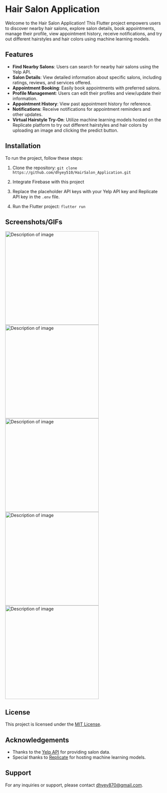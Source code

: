 # Hair Salon Application

Welcome to the Hair Salon Application! This Flutter project empowers users to discover nearby hair salons, explore salon details, book appointments, manage their profile, view appointment history, receive notifications, and try out different hairstyles and hair colors using machine learning models.

## Features

- **Find Nearby Salons**: Users can search for nearby hair salons using the Yelp API.
- **Salon Details**: View detailed information about specific salons, including ratings, reviews, and services offered.
- **Appointment Booking**: Easily book appointments with preferred salons.
- **Profile Management**: Users can edit their profiles and view/update their information.
- **Appointment History**: View past appointment history for reference.
- **Notifications**: Receive notifications for appointment reminders and other updates.
- **Virtual Hairstyle Try-On**: Utilize machine learning models hosted on the Replicate platform to try out different hairstyles and hair colors by uploading an image and clicking the predict button.

## Installation

To run the project, follow these steps:

1. Clone the repository:
`git clone https://github.com/dhyey510/HairSalon_Application.git`

2. Integrate Firebase with this project

3. Replace the placeholder API keys with your Yelp API key and Replicate API key in the `.env` file.

4. Run the Flutter project:
`flutter run`

## Screenshots/GIFs

<img src="screenshots/HomeScreen.png" alt="Description of image" width="300">
<img src="screenshots/SalonDetail.png" alt="Description of image" width="300">
<img src="screenshots/Confirmation.png" alt="Description of image" width="300">
<img src="screenshots/History.png" alt="Description of image" width="300">
<img src="screenshots/StyleScreen.png" alt="Description of image" width="300">

## License

This project is licensed under the [MIT License](LICENSE).

## Acknowledgements

- Thanks to the [Yelp API](https://www.yelp.com/developers) for providing salon data.
- Special thanks to [Replicate](https://replicate.ai/) for hosting machine learning models.

## Support

For any inquiries or support, please contact [dhyey870@gmail.com](mailto:dhyey870@gmail.com).
